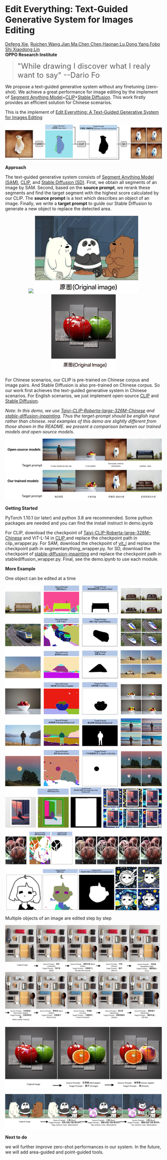 # Edit Everything: Text-Guided Generative System for Images Editing


[Defeng Xie](xiedefeng@oppo.com), [Ruichen Wang](wangruichen@oppo.com),[Jian Ma](majian2@oppo.com),[Chen Chen](chenchen4@oppo.com),[Haonan Lu](luhaonan@oppo.com),[Dong Yang](dongyang3-c@my.cityu.edu.hk),[Fobo Shi](foboshi99@gmail.com),[Xiaodong Lin](lin@business.rutgers.edu)   
**OPPO Research Institute**

> <font size=5> "While drawing I discover what I realy want to say" --Dario Fo </font>

We propose a text-guided generative system without any finetuning (zero-shot). We achieve a great performance for image editing by the implement of [Segment Anything Model](https://github.com/facebookresearch/segment-anything)+[CLIP](https://github.com/openai/CLIP)+[Stable Diffusion](https://github.com/Stability-AI/stablediffusion). This work firstly provides an efficient solution for Chinese scenarios. 

This is the implement of [Edit Everything: A Text-Guided Generative System for Images Editing](https://arxiv.org/abs/2304.14006)


<div align=center>
<img src="./assets/图片北极熊.png">
</div> 




<!-- <div align=center> ![](./assets/幻灯片5_small.PNG) </div>

<div align=center> ![](./assets/1.gif)

<div align=center> ![](./assets/2.gif)

<div align=center> ![](./assets/3(0.5).gif) -->
**Approach**

The text-guided generative system consists of [Segment Anything Model (SAM)](https://github.com/facebookresearch/segment-anything), [CLIP](https://github.com/openai/CLIP), and [Stable Diffusion (SD)](https://github.com/Stability-AI/stablediffusion). First, we obtain all segments of an image by SAM. Second, based on the **source prompt**,  we rerank these segments and find the target segment with the highest score calculated by our CLIP. The **source prompt** is a text which describes an object of an image. Finally, we write a **target prompt** to guide our Stable Diffusion to generate a new object to replace the detected area. 

<div align=center>
<img src="./assets/3.gif" height="250"> 
<img src="./assets/1.gif" height="250" >
<img src="./assets/2.gif" height="250">
</div> 

For Chinese scenarios, our CLIP is pre-trained on Chinese corpus and image pairs. And Stable Diffusion is also pre-trained on Chinese corpus. So our work first achieves the text-guided generative system in Chinese scenarios. For English scenarios, we just implement open-source [CLIP](https://github.com/openai/CLIP) and [Stable Diffusion](https://github.com/Stability-AI/stablediffusion).

*Note:  In this demo, we use [Taiyi-CLIP-Roberta-large-326M-Chinese](Taiyi-CLIP-Roberta-large-326M-Chinese) and   [stable-diffusion-inpainting](https://huggingface.co/runwayml/stable-diffusion-inpainting). Thus the target-prompt should be english input rather than chinese. real examples of this demo are slightly different from those shown in the README. we present a comparison between our trained models and open-source models*.

<div align=center>
<img src="./assets/compare.png" width="800"> 
</div> 



**Getting Started**

PyTorch 1.10.1 (or later) and python 3.8 are recommended. Some python packages are needed and you can find the install instruct in demo.ipynb

For CLIP, download the checkpoint of [Taiyi-CLIP-Roberta-large-326M-Chinese](https://huggingface.co/IDEA-CCNL/Taiyi-CLIP-Roberta-large-326M-Chinese) and ViT-L-14 in [CLIP](https://github.com/openai/CLIP),and replace the checkpoint path in clip_wrapper.py.
For SAM, download the checkpoint of [vit_l](https://github.com/facebookresearch/segment-anything) and replace the checkpoint path in segmentanything_wrapper.py.
for SD, download the checkpoint of [stable-diffusion-inpainting](https://huggingface.co/runwayml/stable-diffusion-inpainting) and replace the checkpoint path in stablediffusion_wrapper.py. 
Final, see the demo.ipynb to use each module.

**More Example**

One object can be edited at a time

<div align=center>
<img src="./assets/pic1.png">
<img src="./assets/pic2.png">
</div> 

<!-- ![](./assets/幻灯片6.PNG)

![](./assets/幻灯片9.PNG)

![](./assets/幻灯片2.PNG)

![](./assets/幻灯片3.PNG)

![](./assets/幻灯片4.PNG)

![](./assets/幻灯片7.PNG)

![](./assets/幻灯片8.PNG) -->


Multiple objects of an image are edited step by step

![](./assets/连续-3.png)

![](./assets/连续-1.png)

![](./assets/连续-2.png)



**Next to do**

we will further improve zero-shot performances in our system. In the future, we will add area-guided and point-guided tools.

